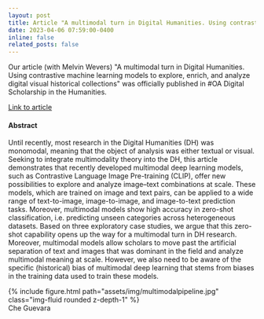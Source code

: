 ```yaml
---
layout: post
title: Article "A multimodal turn in Digital Humanities. Using contrastive machine learning models to explore, enrich, and analyze digital visual historical collections" published in Digital Scholarship in the Humanities
date: 2023-04-06 07:59:00-0400
inline: false
related_posts: false
---
```


Our article (with Melvin Wevers) "A multimodal turn in Digital Humanities. Using contrastive machine learning models to explore, enrich, and analyze digital visual historical collections" was officially published in #OA Digital Scholarship in the Humanities.

<a href="https://academic.oup.com/dsh/article/38/3/1267/7078540?login=false">Link to article</a>

#### Abstract

Until recently, most research in the Digital Humanities (DH) was monomodal, meaning that the object of analysis was either textual or visual. Seeking to integrate multimodality theory into the DH, this article demonstrates that recently developed multimodal deep learning models, such as Contrastive Language Image Pre-training (CLIP), offer new possibilities to explore and analyze image–text combinations at scale. These models, which are trained on image and text pairs, can be applied to a wide range of text-to-image, image-to-image, and image-to-text prediction tasks. Moreover, multimodal models show high accuracy in zero-shot classification, i.e. predicting unseen categories across heterogeneous datasets. Based on three exploratory case studies, we argue that this zero-shot capability opens up the way for a multimodal turn in DH research. Moreover, multimodal models allow scholars to move past the artificial separation of text and images that was dominant in the field and analyze multimodal meaning at scale. However, we also need to be aware of the specific (historical) bias of multimodal deep learning that stems from biases in the training data used to train these models.

<div class="row mt-3">
    <div class="col-sm mt-3 mt-md-0">
        {% include figure.html path="assets/img/multimodalpipeline.jpg" class="img-fluid rounded z-depth-1" %}
    </div>
</div>
<div class="caption">
   Che Guevara
</div>